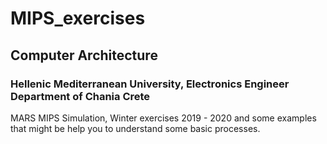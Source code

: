 # MIPS_exercises
## Computer Architecture
### Hellenic Mediterranean University, Electronics Engineer Department of Chania Crete

MARS MIPS Simulation, Winter exercises 2019 - 2020 and some examples that might be help you to understand some basic processes.

